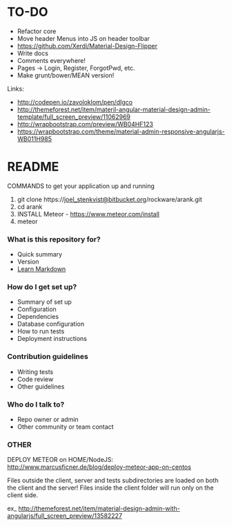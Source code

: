 # TO-DO #
* Refactor core
* Move header Menus into JS on header toolbar 
* https://github.com/Xerdi/Material-Design-Flipper
* Write docs
* Comments everywhere! 
* Pages -> Login, Register, ForgotPwd, etc.
* Make grunt/bower/MEAN version! 


Links:
* http://codepen.io/zavoloklom/pen/dIgco
* http://themeforest.net/item/materil-angular-material-design-admin-template/full_screen_preview/11062969
* http://wrapbootstrap.com/preview/WB04HF123
* https://wrapbootstrap.com/theme/material-admin-responsive-angularjs-WB011H985



# README #

COMMANDS to get your application up and running

1. git clone https://joel_stenkvist@bitbucket.org/rockware/arank.git
2. cd arank
3. INSTALL Meteor - https://www.meteor.com/install
4. meteor

### What is this repository for? ###

* Quick summary
* Version
* [Learn Markdown](https://bitbucket.org/tutorials/markdowndemo)

### How do I get set up? ###

* Summary of set up
* Configuration
* Dependencies
* Database configuration
* How to run tests
* Deployment instructions

### Contribution guidelines ###

* Writing tests
* Code review
* Other guidelines

### Who do I talk to? ###

* Repo owner or admin
* Other community or team contact


### OTHER ### 
DEPLOY METEOR on HOME/NodeJS:
	http://www.marcusficner.de/blog/deploy-meteor-app-on-centos

Files outside the client, server and tests subdirectories are loaded on both the client and the server!
Files inside the client folder will run only on the client side.


ex_ http://themeforest.net/item/material-design-admin-with-angularjs/full_screen_preview/13582227

